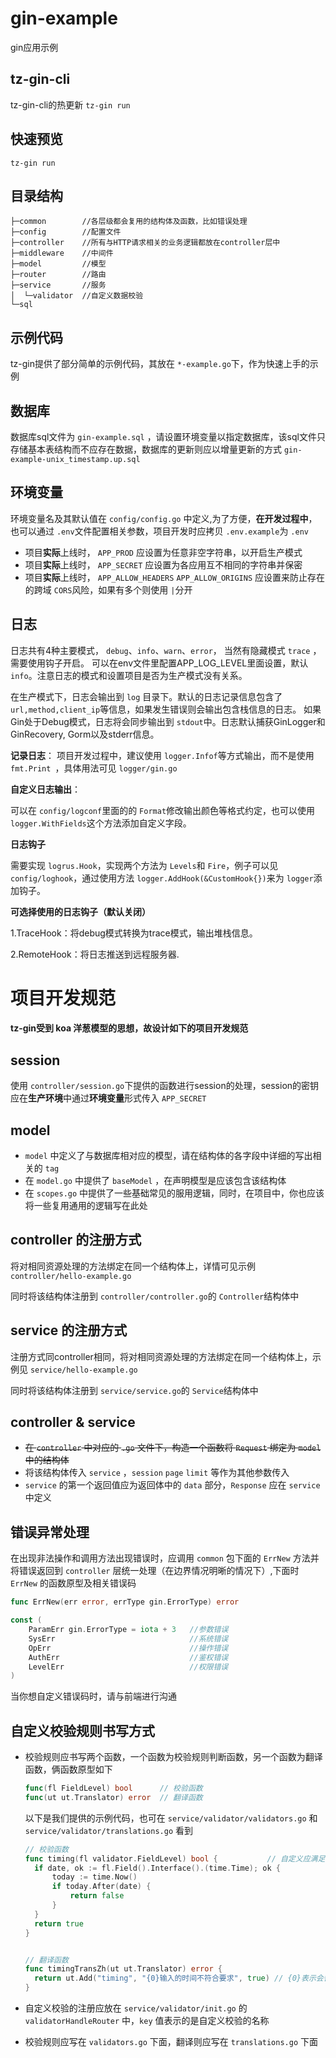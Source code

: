 # gin-example

gin应用示例

## tz-gin-cli

tz-gin-cli的热更新 `tz-gin run`

## 快速预览

```
tz-gin run
```

## 目录结构

```
├─common     	//各层级都会复用的结构体及函数，比如错误处理
├─config       	//配置文件
├─controller   	//所有与HTTP请求相关的业务逻辑都放在controller层中
├─middleware   	//中间件
├─model        	//模型
├─router       	//路由
├─service      	//服务
│  └─validator 	//自定义数据校验
└─sql
```

## 示例代码

tz-gin提供了部分简单的示例代码，其放在 `*-example.go`下，作为快速上手的示例

## 数据库

数据库sql文件为 `gin-example.sql` ，请设置环境变量以指定数据库，该sql文件只存储基本表结构而不应存在数据，数据库的更新则应以增量更新的方式 `gin-example-unix_timestamp.up.sql`

## 环境变量

环境变量名及其默认值在 `config/config.go` 中定义,为了方便，**在开发过程中**，也可以通过 `.env`文件配置相关参数，项目开发时应拷贝 `.env.example`为 `.env`

- 项目**实际**上线时， `APP_PROD` 应设置为任意非空字符串，以开启生产模式
- 项目**实际**上线时， `APP_SECRET` 应设置为各应用互不相同的字符串并保密
- 项目**实际**上线时， `APP_ALLOW_HEADERS` `APP_ALLOW_ORIGINS` 应设置来防止存在的跨域 `CORS`风险，如果有多个则使用 `|`分开

## 日志

日志共有4种主要模式， `debug`、`info`、`warn`、`error`， 当然有隐藏模式 `trace` ，需要使用钩子开启。
可以在env文件里配置APP_LOG_LEVEL里面设置，默认`info`。注意日志的模式和设置项目是否为生产模式没有关系。

在生产模式下，日志会输出到 `log` 目录下。默认的日志记录信息包含了 `url,method,client_ip`等信息，如果发生错误则会输出包含栈信息的日志。
如果Gin处于Debug模式，日志将会同步输出到 `stdout`中。日志默认捕获GinLogger和GinRecovery, Gorm以及stderr信息。

**记录日志**：
项目开发过程中，建议使用 `logger.Infof`等方式输出，而不是使用 `fmt.Print `，具体用法可见 `logger/gin.go`

**自定义日志输出**：

可以在 `config/logconf`里面的的 `Format`修改输出颜色等格式约定，也可以使用 `logger.WithFields`这个方法添加自定义字段。

**日志钩子**

需要实现 `logrus.Hook`，实现两个方法为 `Levels`和 `Fire`，例子可以见 `config/loghook`，通过使用方法 `logger.AddHook(&CustomHook{})`来为 `logger`添加钩子。

**可选择使用的日志钩子（默认关闭）**

1.TraceHook：将debug模式转换为trace模式，输出堆栈信息。

2.RemoteHook：将日志推送到远程服务器.

# 项目开发规范

#### tz-gin受到 koa 洋葱模型的思想，故设计如下的项目开发规范

## session

使用 `controller/session.go`下提供的函数进行session的处理，session的密钥应在**生产环境**中通过**环境变量**形式传入 `APP_SECRET`

## model

- `model` 中定义了与数据库相对应的模型，请在结构体的各字段中详细的写出相关的 `tag`
- 在 `model.go` 中提供了 `baseModel` ，在声明模型是应该包含该结构体
- 在 `scopes.go` 中提供了一些基础常见的服用逻辑，同时，在项目中，你也应该将一些复用通用的逻辑写在此处

## controller 的注册方式

将对相同资源处理的方法绑定在同一个结构体上，详情可见示例 `controller/hello-example.go`

同时将该结构体注册到 `controller/controller.go`的 `Controller`结构体中

## service 的注册方式

注册方式同controller相同，将对相同资源处理的方法绑定在同一个结构体上，示例见 `service/hello-example.go`

同时将该结构体注册到 `service/service.go`的 `Service`结构体中

## controller & service

- ~~在 `controller` 中对应的 `.go` 文件下，构造一个函数将 `Request` 绑定为 `model` 中的结构体~~
- 将该结构体传入 `service` ，`session` `page` `limit` 等作为其他参数传入
- `service` 的第一个返回值应为返回体中的 `data` 部分，`Response` 应在 `service` 中定义

## 错误异常处理

在出现非法操作和调用方法出现错误时，应调用 `common` 包下面的 `ErrNew` 方法并将错误返回到 `controller` 层统一处理（在边界情况明晰的情况下）,下面时 `ErrNew` 的函数原型及相关错误码

```go
func ErrNew(err error, errType gin.ErrorType) error

const (
	ParamErr gin.ErrorType = iota + 3   //参数错误
	SysErr                              //系统错误
	OpErr                               //操作错误
	AuthErr                             //鉴权错误
	LevelErr                            //权限错误
)
```

当你想自定义错误码时，请与前端进行沟通

## 自定义校验规则书写方式

- 校验规则应书写两个函数，一个函数为校验规则判断函数，另一个函数为翻译函数，俩函数原型如下

  ```go
  func(fl FieldLevel) bool		// 校验函数
  func(ut ut.Translator) error	// 翻译函数

  ```
  以下是我们提供的示例代码，也可在 `service/validator/validators.go` 和 `service/validator/translations.go` 看到

  ```go
  // 校验函数
  func timing(fl validator.FieldLevel) bool {			// 自定义应满足的时间
  	if date, ok := fl.Field().Interface().(time.Time); ok {
  		today := time.Now()
  		if today.After(date) {
  			return false
  		}
  	}
  	return true
  }


  // 翻译函数
  func timingTransZh(ut ut.Translator) error {
  	return ut.Add("timing", "{0}输入的时间不符合要求", true) // {0}表示会替代加了该校验的字段
  }
  ```
- 自定义校验的注册应放在 `service/validator/init.go` 的 `validatorHandleRouter` 中，`key` 值表示的是自定义校验的名称
- 校验规则应写在 `validators.go` 下面，翻译则应写在 `translations.go` 下面
